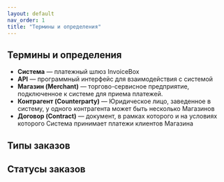 ```yaml
---
layout: default
nav_order: 1
title: "Термины и определения"
---
```


## Термины и определения

- **Система** — платежный шлюз InvoiceBox
- **API** — программный интерфейс для взаимодействия с системой
- **Магазин (Merchant)** — торгово-сервисное предприятие, подключенное к системе для приема платежей.
- **Контрагент (Counterparty)** — Юридическое лицо, заведенное в систему, у одного контрагента может быть несколько Магазинов
- **Договор (Contract)** — документ, в рамках которого и на условиях которого Система принимает платежи клиентов Магазина

## Типы заказов

## Статусы заказов
